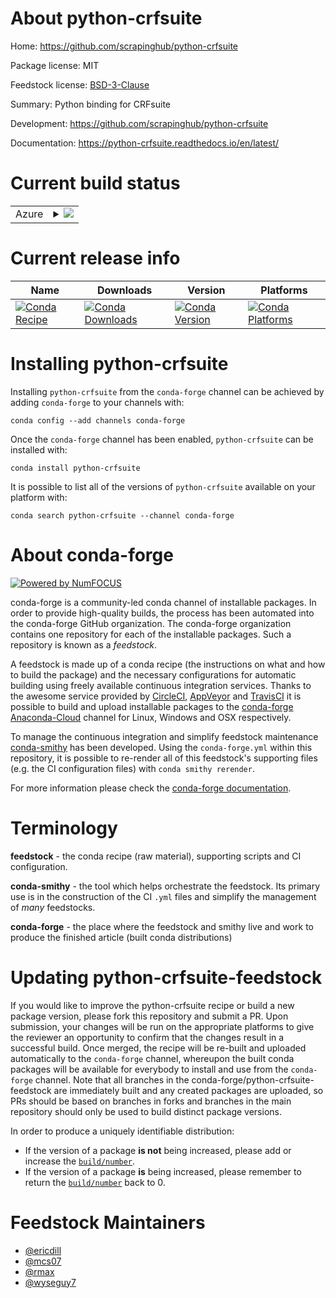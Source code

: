 About python-crfsuite
=====================

Home: https://github.com/scrapinghub/python-crfsuite

Package license: MIT

Feedstock license: [BSD-3-Clause](https://github.com/conda-forge/python-crfsuite-feedstock/blob/master/LICENSE.txt)

Summary: Python binding for CRFsuite

Development: https://github.com/scrapinghub/python-crfsuite

Documentation: https://python-crfsuite.readthedocs.io/en/latest/

Current build status
====================


<table>
    
  <tr>
    <td>Azure</td>
    <td>
      <details>
        <summary>
          <a href="https://dev.azure.com/conda-forge/feedstock-builds/_build/latest?definitionId=4527&branchName=master">
            <img src="https://dev.azure.com/conda-forge/feedstock-builds/_apis/build/status/python-crfsuite-feedstock?branchName=master">
          </a>
        </summary>
        <table>
          <thead><tr><th>Variant</th><th>Status</th></tr></thead>
          <tbody><tr>
              <td>linux_64_cxx_compiler_version7python3.6.____cpython</td>
              <td>
                <a href="https://dev.azure.com/conda-forge/feedstock-builds/_build/latest?definitionId=4527&branchName=master">
                  <img src="https://dev.azure.com/conda-forge/feedstock-builds/_apis/build/status/python-crfsuite-feedstock?branchName=master&jobName=linux&configuration=linux_64_cxx_compiler_version7python3.6.____cpython" alt="variant">
                </a>
              </td>
            </tr><tr>
              <td>linux_64_cxx_compiler_version7python3.7.____cpython</td>
              <td>
                <a href="https://dev.azure.com/conda-forge/feedstock-builds/_build/latest?definitionId=4527&branchName=master">
                  <img src="https://dev.azure.com/conda-forge/feedstock-builds/_apis/build/status/python-crfsuite-feedstock?branchName=master&jobName=linux&configuration=linux_64_cxx_compiler_version7python3.7.____cpython" alt="variant">
                </a>
              </td>
            </tr><tr>
              <td>linux_64_cxx_compiler_version7python3.8.____cpython</td>
              <td>
                <a href="https://dev.azure.com/conda-forge/feedstock-builds/_build/latest?definitionId=4527&branchName=master">
                  <img src="https://dev.azure.com/conda-forge/feedstock-builds/_apis/build/status/python-crfsuite-feedstock?branchName=master&jobName=linux&configuration=linux_64_cxx_compiler_version7python3.8.____cpython" alt="variant">
                </a>
              </td>
            </tr><tr>
              <td>linux_64_cxx_compiler_version7python3.9.____cpython</td>
              <td>
                <a href="https://dev.azure.com/conda-forge/feedstock-builds/_build/latest?definitionId=4527&branchName=master">
                  <img src="https://dev.azure.com/conda-forge/feedstock-builds/_apis/build/status/python-crfsuite-feedstock?branchName=master&jobName=linux&configuration=linux_64_cxx_compiler_version7python3.9.____cpython" alt="variant">
                </a>
              </td>
            </tr><tr>
              <td>osx_64_cxx_compiler_version10python3.6.____cpython</td>
              <td>
                <a href="https://dev.azure.com/conda-forge/feedstock-builds/_build/latest?definitionId=4527&branchName=master">
                  <img src="https://dev.azure.com/conda-forge/feedstock-builds/_apis/build/status/python-crfsuite-feedstock?branchName=master&jobName=osx&configuration=osx_64_cxx_compiler_version10python3.6.____cpython" alt="variant">
                </a>
              </td>
            </tr><tr>
              <td>osx_64_cxx_compiler_version10python3.7.____cpython</td>
              <td>
                <a href="https://dev.azure.com/conda-forge/feedstock-builds/_build/latest?definitionId=4527&branchName=master">
                  <img src="https://dev.azure.com/conda-forge/feedstock-builds/_apis/build/status/python-crfsuite-feedstock?branchName=master&jobName=osx&configuration=osx_64_cxx_compiler_version10python3.7.____cpython" alt="variant">
                </a>
              </td>
            </tr><tr>
              <td>osx_64_cxx_compiler_version10python3.8.____cpython</td>
              <td>
                <a href="https://dev.azure.com/conda-forge/feedstock-builds/_build/latest?definitionId=4527&branchName=master">
                  <img src="https://dev.azure.com/conda-forge/feedstock-builds/_apis/build/status/python-crfsuite-feedstock?branchName=master&jobName=osx&configuration=osx_64_cxx_compiler_version10python3.8.____cpython" alt="variant">
                </a>
              </td>
            </tr><tr>
              <td>osx_64_cxx_compiler_version10python3.9.____cpython</td>
              <td>
                <a href="https://dev.azure.com/conda-forge/feedstock-builds/_build/latest?definitionId=4527&branchName=master">
                  <img src="https://dev.azure.com/conda-forge/feedstock-builds/_apis/build/status/python-crfsuite-feedstock?branchName=master&jobName=osx&configuration=osx_64_cxx_compiler_version10python3.9.____cpython" alt="variant">
                </a>
              </td>
            </tr><tr>
              <td>win_64_python3.6.____cpython</td>
              <td>
                <a href="https://dev.azure.com/conda-forge/feedstock-builds/_build/latest?definitionId=4527&branchName=master">
                  <img src="https://dev.azure.com/conda-forge/feedstock-builds/_apis/build/status/python-crfsuite-feedstock?branchName=master&jobName=win&configuration=win_64_python3.6.____cpython" alt="variant">
                </a>
              </td>
            </tr><tr>
              <td>win_64_python3.7.____cpython</td>
              <td>
                <a href="https://dev.azure.com/conda-forge/feedstock-builds/_build/latest?definitionId=4527&branchName=master">
                  <img src="https://dev.azure.com/conda-forge/feedstock-builds/_apis/build/status/python-crfsuite-feedstock?branchName=master&jobName=win&configuration=win_64_python3.7.____cpython" alt="variant">
                </a>
              </td>
            </tr><tr>
              <td>win_64_python3.8.____cpython</td>
              <td>
                <a href="https://dev.azure.com/conda-forge/feedstock-builds/_build/latest?definitionId=4527&branchName=master">
                  <img src="https://dev.azure.com/conda-forge/feedstock-builds/_apis/build/status/python-crfsuite-feedstock?branchName=master&jobName=win&configuration=win_64_python3.8.____cpython" alt="variant">
                </a>
              </td>
            </tr><tr>
              <td>win_64_python3.9.____cpython</td>
              <td>
                <a href="https://dev.azure.com/conda-forge/feedstock-builds/_build/latest?definitionId=4527&branchName=master">
                  <img src="https://dev.azure.com/conda-forge/feedstock-builds/_apis/build/status/python-crfsuite-feedstock?branchName=master&jobName=win&configuration=win_64_python3.9.____cpython" alt="variant">
                </a>
              </td>
            </tr>
          </tbody>
        </table>
      </details>
    </td>
  </tr>
</table>

Current release info
====================

| Name | Downloads | Version | Platforms |
| --- | --- | --- | --- |
| [![Conda Recipe](https://img.shields.io/badge/recipe-python--crfsuite-green.svg)](https://anaconda.org/conda-forge/python-crfsuite) | [![Conda Downloads](https://img.shields.io/conda/dn/conda-forge/python-crfsuite.svg)](https://anaconda.org/conda-forge/python-crfsuite) | [![Conda Version](https://img.shields.io/conda/vn/conda-forge/python-crfsuite.svg)](https://anaconda.org/conda-forge/python-crfsuite) | [![Conda Platforms](https://img.shields.io/conda/pn/conda-forge/python-crfsuite.svg)](https://anaconda.org/conda-forge/python-crfsuite) |

Installing python-crfsuite
==========================

Installing `python-crfsuite` from the `conda-forge` channel can be achieved by adding `conda-forge` to your channels with:

```
conda config --add channels conda-forge
```

Once the `conda-forge` channel has been enabled, `python-crfsuite` can be installed with:

```
conda install python-crfsuite
```

It is possible to list all of the versions of `python-crfsuite` available on your platform with:

```
conda search python-crfsuite --channel conda-forge
```


About conda-forge
=================

[![Powered by NumFOCUS](https://img.shields.io/badge/powered%20by-NumFOCUS-orange.svg?style=flat&colorA=E1523D&colorB=007D8A)](http://numfocus.org)

conda-forge is a community-led conda channel of installable packages.
In order to provide high-quality builds, the process has been automated into the
conda-forge GitHub organization. The conda-forge organization contains one repository
for each of the installable packages. Such a repository is known as a *feedstock*.

A feedstock is made up of a conda recipe (the instructions on what and how to build
the package) and the necessary configurations for automatic building using freely
available continuous integration services. Thanks to the awesome service provided by
[CircleCI](https://circleci.com/), [AppVeyor](https://www.appveyor.com/)
and [TravisCI](https://travis-ci.com/) it is possible to build and upload installable
packages to the [conda-forge](https://anaconda.org/conda-forge)
[Anaconda-Cloud](https://anaconda.org/) channel for Linux, Windows and OSX respectively.

To manage the continuous integration and simplify feedstock maintenance
[conda-smithy](https://github.com/conda-forge/conda-smithy) has been developed.
Using the ``conda-forge.yml`` within this repository, it is possible to re-render all of
this feedstock's supporting files (e.g. the CI configuration files) with ``conda smithy rerender``.

For more information please check the [conda-forge documentation](https://conda-forge.org/docs/).

Terminology
===========

**feedstock** - the conda recipe (raw material), supporting scripts and CI configuration.

**conda-smithy** - the tool which helps orchestrate the feedstock.
                   Its primary use is in the construction of the CI ``.yml`` files
                   and simplify the management of *many* feedstocks.

**conda-forge** - the place where the feedstock and smithy live and work to
                  produce the finished article (built conda distributions)


Updating python-crfsuite-feedstock
==================================

If you would like to improve the python-crfsuite recipe or build a new
package version, please fork this repository and submit a PR. Upon submission,
your changes will be run on the appropriate platforms to give the reviewer an
opportunity to confirm that the changes result in a successful build. Once
merged, the recipe will be re-built and uploaded automatically to the
`conda-forge` channel, whereupon the built conda packages will be available for
everybody to install and use from the `conda-forge` channel.
Note that all branches in the conda-forge/python-crfsuite-feedstock are
immediately built and any created packages are uploaded, so PRs should be based
on branches in forks and branches in the main repository should only be used to
build distinct package versions.

In order to produce a uniquely identifiable distribution:
 * If the version of a package **is not** being increased, please add or increase
   the [``build/number``](https://conda.io/docs/user-guide/tasks/build-packages/define-metadata.html#build-number-and-string).
 * If the version of a package **is** being increased, please remember to return
   the [``build/number``](https://conda.io/docs/user-guide/tasks/build-packages/define-metadata.html#build-number-and-string)
   back to 0.

Feedstock Maintainers
=====================

* [@ericdill](https://github.com/ericdill/)
* [@mcs07](https://github.com/mcs07/)
* [@rmax](https://github.com/rmax/)
* [@wyseguy7](https://github.com/wyseguy7/)

